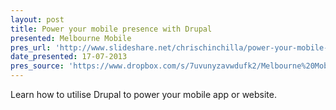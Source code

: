 ```yaml
---
layout: post
title: Power your mobile presence with Drupal
presented: Melbourne Mobile
pres_url: 'http://www.slideshare.net/chrischinchilla/power-your-mobile-app-with-drupal'
date_presented: 17-07-2013
pres_source: 'https://www.dropbox.com/s/7uvunyzavwdufk2/Melbourne%20Mobile.pptx?dl=0'
---
```


Learn how to utilise Drupal to power your mobile app or website.
